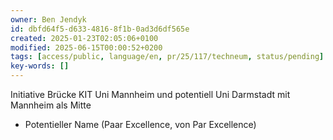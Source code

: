 ```yaml
---
owner: Ben Jendyk
id: dbfd64f5-d633-4816-8f1b-0ad3d6df565e
created: 2025-01-23T02:05:06+0100
modified: 2025-06-15T00:00:52+0200
tags: [access/public, language/en, pr/25/117/techneum, status/pending]
key-words: []
---
```


Initiative Brücke KIT Uni Mannheim und potentiell Uni Darmstadt mit Mannheim als Mitte 

- Potentieller Name (Paar Excellence, von Par Excellence)
